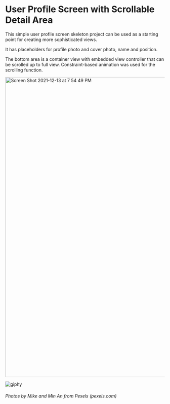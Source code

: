 # User Profile Screen with Scrollable Detail Area

This simple user profile screen skeleton project can be used as a starting point for creating more sophisticated views.

It has placeholders for profile photo and cover photo, name and position.

The bottom area is a container view with embedded view controller that can be scrolled up to full view. Constraint-based animation was used for the scrolling function.

<img width="947" alt="Screen Shot 2021-12-13 at 7 54 49 PM" src="https://user-images.githubusercontent.com/5038753/145807994-595a7c1c-1899-40dd-bc01-a4f3d11800a3.png">


![giphy](https://user-images.githubusercontent.com/5038753/145807088-19fa435f-7575-400d-8a1d-6a4e62201512.gif)

###### Photos by Mike and Min An from Pexels (pexels.com)

